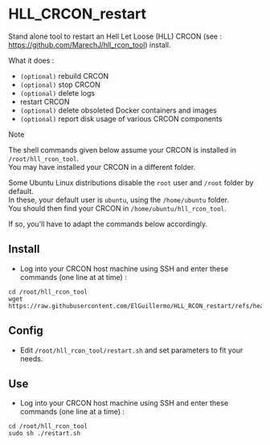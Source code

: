 # HLL_CRCON_restart
Stand alone tool to restart an Hell Let Loose (HLL) CRCON (see : https://github.com/MarechJ/hll_rcon_tool) install.

What it does :  
- `(optional)` rebuild CRCON  
- `(optional)` stop CRCON  
- `(optional)` delete logs  
- restart CRCON  
- `(optional)` delete obsoleted Docker containers and images  
- `(optional)` report disk usage of various CRCON components

> [!NOTE]
> The shell commands given below assume your CRCON is installed in `/root/hll_rcon_tool`.  
> You may have installed your CRCON in a different folder.  
>   
> Some Ubuntu Linux distributions disable the `root` user and `/root` folder by default.  
> In these, your default user is `ubuntu`, using the `/home/ubuntu` folder.  
> You should then find your CRCON in `/home/ubuntu/hll_rcon_tool`.  
>   
> If so, you'll have to adapt the commands below accordingly.

## Install
- Log into your CRCON host machine using SSH and enter these commands (one line at at time) :
```shell
cd /root/hll_rcon_tool
wget https://raw.githubusercontent.com/ElGuillermo/HLL_RCON_restart/refs/heads/main/restart.sh
```

## Config
- Edit `/root/hll_rcon_tool/restart.sh` and set parameters to fit your needs.

## Use
- Log into your CRCON host machine using SSH and enter these commands (one line at a time) :
```shell
cd /root/hll_rcon_tool
sudo sh ./restart.sh
```
